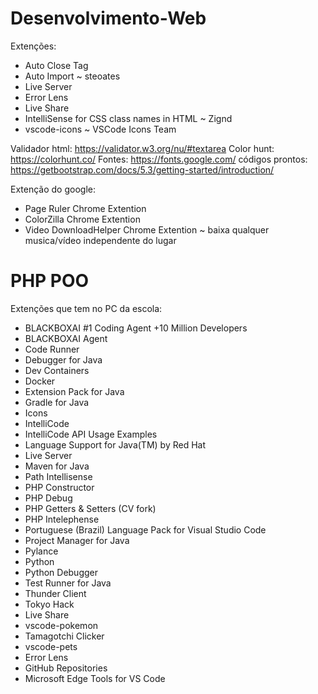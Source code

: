 # Desenvolvimento-Web
Extenções:

- Auto Close Tag
- Auto Import ~ steoates
- Live Server
- Error Lens
- Live Share
- IntelliSense for CSS class names in HTML ~ Zignd
- vscode-icons ~ VSCode Icons Team

Validador html: https://validator.w3.org/nu/#textarea Color hunt: https://colorhunt.co/ Fontes: https://fonts.google.com/ códigos prontos: https://getbootstrap.com/docs/5.3/getting-started/introduction/

Extenção do google:

- Page Ruler Chrome Extention
- ColorZilla Chrome Extention
- Video DownloadHelper Chrome Extention ~ baixa qualquer musica/vídeo independente do lugar

# PHP POO

Extenções que tem no PC da escola:

- BLACKBOXAI #1 Coding Agent +10 Million Developers
- BLACKBOXAI Agent
- Code Runner
- Debugger for Java
- Dev Containers
- Docker
- Extension Pack for Java
- Gradle for Java
- Icons
- IntelliCode
- IntelliCode API Usage Examples
- Language Support for Java(TM) by Red Hat
- Live Server
- Maven for Java
- Path Intellisense
- PHP Constructor
- PHP Debug
- PHP Getters & Setters (CV fork)
- PHP Intelephense
- Portuguese (Brazil) Language Pack for Visual Studio Code
- Project Manager for Java
- Pylance
- Python
- Python Debugger
- Test Runner for Java
- Thunder Client
- Tokyo Hack
- Live Share
- vscode-pokemon
- Tamagotchi Clicker
- vscode-pets
- Error Lens
- GitHub Repositories
- Microsoft Edge Tools for VS Code

